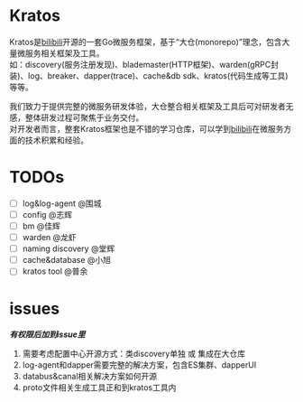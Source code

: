 # Kratos

Kratos是[bilibili](https://www.bilibili.com)开源的一套Go微服务框架，基于“大仓(monorepo)”理念，包含大量微服务相关框架及工具。  
如：discovery(服务注册发现)、blademaster(HTTP框架)、warden(gRPC封装)、log、breaker、dapper(trace)、cache&db sdk、kratos(代码生成等工具)等等。  

我们致力于提供完整的微服务研发体验，大仓整合相关框架及工具后可对研发者无感，整体研发过程可聚焦于业务交付。  
对开发者而言，整套Kratos框架也是不错的学习仓库，可以学到[bilibili](https://www.bilibili.com)在微服务方面的技术积累和经验。


# TODOs

- [ ] log&log-agent @围城
- [ ] config @志辉
- [ ] bm @佳辉
- [ ] warden @龙虾
- [ ] naming discovery @堂辉
- [ ] cache&database @小旭
- [ ] kratos tool @普余

# issues

***有权限后加到issue里***

1. 需要考虑配置中心开源方式：类discovery单独 或 集成在大仓库
2. log-agent和dapper需要完整的解决方案，包含ES集群、dapperUI
3. databus&canal相关解决方案如何开源
4. proto文件相关生成工具正和到kratos工具内
